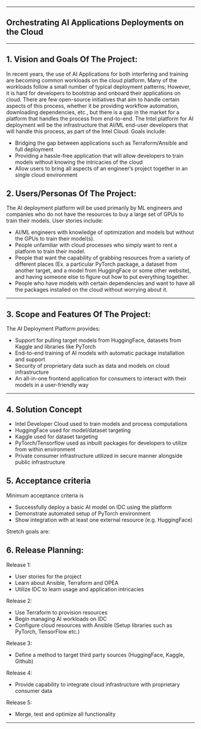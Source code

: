 ** **

## Orchestrating AI Applications Deployments on the Cloud

** **

## 1.   Vision and Goals Of The Project:

In recent years, the use of AI Applications for both interfering and training are becoming common workloads on the cloud platform. Many of the workloads follow a small number of typical deployment patterns; However, it is hard for developers to bootstrap and onboard their applications on cloud. There are few open-source initiatives that aim to handle certain aspects of this process, whether it be providing workflow automation, downloading dependencies, etc., but there is a gap in the market for a platform that handles the process from end-to-end. The Intel platform for AI deployment will be the infrastructure that AI/ML end-user developers that will handle this process, as part of the Intel Cloud. Goals include:

- Bridging the gap between applications such as Terraform/Ansible and full deployment
- Providing a hassle-free application that will allow developers to train models without knowing the intricacies of the cloud
- Allow users to bring all aspects of an engineer’s project together in an single cloud environment


## 2. Users/Personas Of The Project:

The AI deployment platform will be used primarily by ML engineers and companies who do not have the resources to buy a large set of GPUs to train their models. User stories include:

- AI/ML engineers with knowledge of optimization and models but without the GPUs to train their model(s).
- People unfamiliar with cloud processes who simply want to rent a platform to train their model.
- People that want the capability of grabbing resources from a variety of different places (Ex. a particular PyTorch package, a dataset from another target, and a model from HuggingFace or some other website), and having someone else to figure out how to put everything together.
- People who have models with certain dependencies and  want to have all the packages installed on the cloud without worrying about it.


** **

## 3.   Scope and Features Of The Project:

The AI Deployment Platform provides:

- Support for pulling target models from HuggingFace, datasets from Kaggle and libraries like PyTorch
- End-to-end training of AI models with automatic package installation and support
- Security of proprietary data such as data and models on cloud infrastructure
- An all-in-one frontend application for consumers to interact with their models in a user-friendly way


** **

## 4. Solution Concept

- Intel Developer Cloud used to train models and process computations
- HuggingFace used for model/dataset targeting
- Kaggle used for dataset targeting
- PyTorch/Tensorflow used as inbuilt packages for developers to utilize from within environment
- Private consumer infrastructure utilized in secure manner alongside public infrastructure


## 5. Acceptance criteria

Minimum acceptance criteria is
 
- Successfully deploy a basic AI model on IDC using the platform
- Demonstrate automated setup of PyTorch environment
- Show integration with at least one external resource (e.g. HuggingFace)

Stretch goals are:


## 6.  Release Planning:

Release 1:
- User stories for the project
- Learn about Ansible, Terraform and OPEA
- Utilize IDC to learn usage and application intricacies 

Release 2:
- Use Terraform to provision resources
- Begin managing AI workloads on IDC
- Configure cloud resources with Ansible (Setup libraries such as PyTorch, TensorFlow etc.)

Release 3:
- Define a method to target third party sources (HuggingFace, Kaggle, Github)

Release 4:
- Provide capability to integrate cloud infrastructure with proprietary consumer data

Release 5:
- Merge, test and optimize all functionality

** **

